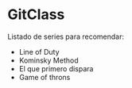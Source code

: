 # GitClass
Listado de series para recomendar:

- Line of Duty
- Kominsky Method
- El que primero dispara
- Game of throns 
